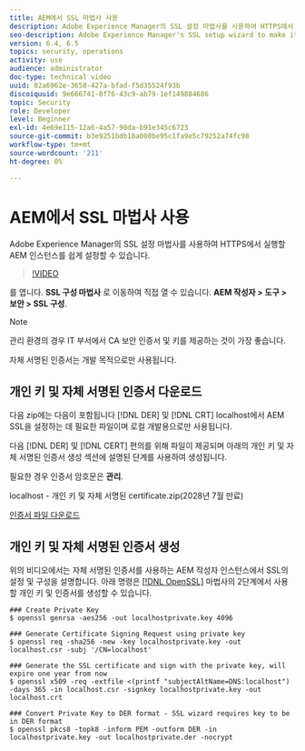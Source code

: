 ```yaml
---
title: AEM에서 SSL 마법사 사용
description: Adobe Experience Manager의 SSL 설정 마법사를 사용하여 HTTPS에서 실행할 AEM 인스턴스를 쉽게 설정할 수 있습니다.
seo-description: Adobe Experience Manager's SSL setup wizard to make it easier to set up an AEM instance to run over HTTPS.
version: 6.4, 6.5
topics: security, operations
activity: use
audience: administrator
doc-type: technical video
uuid: 82a6962e-3658-427a-bfad-f5d35524f93b
discoiquuid: 9e666741-0f76-43c9-ab79-1ef149884686
topic: Security
role: Developer
level: Beginner
exl-id: 4e69e115-12a6-4a57-90da-b91e345c6723
source-git-commit: b3e9251bdb18a008be95c1fa9e5c79252a74fc98
workflow-type: tm+mt
source-wordcount: '211'
ht-degree: 0%

---
```


# AEM에서 SSL 마법사 사용

Adobe Experience Manager의 SSL 설정 마법사를 사용하여 HTTPS에서 실행할 AEM 인스턴스를 쉽게 설정할 수 있습니다.

>[!VIDEO](https://video.tv.adobe.com/v/17993?quality=12&learn=on)

를 엽니다. __SSL 구성 마법사__ 로 이동하여 직접 열 수 있습니다. __AEM 작성자 > 도구 > 보안 > SSL 구성__.

>[!NOTE]
>
>관리 환경의 경우 IT 부서에서 CA 보안 인증서 및 키를 제공하는 것이 가장 좋습니다.
>
>자체 서명된 인증서는 개발 목적으로만 사용됩니다.

## 개인 키 및 자체 서명된 인증서 다운로드

다음 zip에는 다음이 포함됩니다 [!DNL DER] 및 [!DNL CRT] localhost에서 AEM SSL을 설정하는 데 필요한 파일이며 로컬 개발용으로만 사용됩니다.

다음 [!DNL DER] 및 [!DNL CERT] 편의를 위해 파일이 제공되며 아래의 개인 키 및 자체 서명된 인증서 생성 섹션에 설명된 단계를 사용하여 생성됩니다.

필요한 경우 인증서 암호문은 **관리**.

localhost - 개인 키 및 자체 서명된 certificate.zip(2028년 7월 만료)

[인증서 파일 다운로드](assets/use-the-ssl-wizard/certificate.zip)

## 개인 키 및 자체 서명된 인증서 생성

위의 비디오에서는 자체 서명된 인증서를 사용하는 AEM 작성자 인스턴스에서 SSL의 설정 및 구성을 설명합니다. 아래 명령은 [[!DNL OpenSSL]](https://www.openssl.org/) 마법사의 2단계에서 사용할 개인 키 및 인증서를 생성할 수 있습니다.

```shell
### Create Private Key
$ openssl genrsa -aes256 -out localhostprivate.key 4096

### Generate Certificate Signing Request using private key
$ openssl req -sha256 -new -key localhostprivate.key -out localhost.csr -subj '/CN=localhost'

### Generate the SSL certificate and sign with the private key, will expire one year from now
$ openssl x509 -req -extfile <(printf "subjectAltName=DNS:localhost") -days 365 -in localhost.csr -signkey localhostprivate.key -out localhost.crt

### Convert Private Key to DER format - SSL wizard requires key to be in DER format
$ openssl pkcs8 -topk8 -inform PEM -outform DER -in localhostprivate.key -out localhostprivate.der -nocrypt
```
